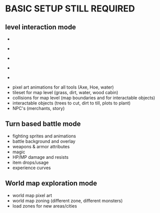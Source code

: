 # BASIC SETUP STILL REQUIRED
## level interaction mode
- ~~~create character sprite~~~
- ~~~create level window~~~
- ~~~ability to move around~~~
- ~~~tool and idle animations~~~
- ~~~tool overlay~~~
- pixel art animations for all tools (Axe, Hoe, water)
- tileset for map level (grass, dirt, water, wood cabin)
- collisions for map level (map boundaries and for interactable objects)
- interactable objects (trees to cut, dirt to till, plots to plant)
- NPC's (merchants, story)

## Turn based battle mode
- fighting sprites and animations
- battle background and overlay
- weapons & armor attributes
- magic
- HP/MP damage and resists
- item drops/usage
- experience curves

## World map exploration mode
- world map pixel art
- world map zoning (different zone, different monsters)
- load zones for new areas/cities
